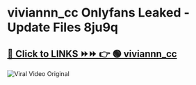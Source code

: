 
 # viviannn_cc Onlyfans Leaked - Update Files 8ju9q

## <h2><a href="https://clipsfans.com/viviannn_cc&ref=git">🔗 Click to LINKS ⏩⏩ 👉 🟢 viviannn_cc </a></h2>

<a href="https://clipsfans.com/viviannn_cc&ref=git" rel="nofollow" data-target="animated-image.originalLink"><img src="https://i.ibb.co.com/xMMVF88/686577567.gif" alt="Viral Video Original" style="max-width: 100%; display: inline-block;" data-target="animated-image.originalImage"></a>

